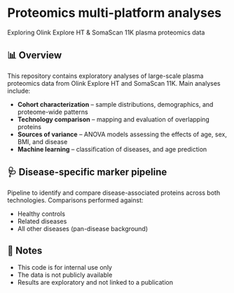 # Proteomics multi-platform analyses

Exploring Olink Explore HT & SomaScan 11K plasma proteomics data

## 📊 Overview

This repository contains exploratory analyses of large-scale plasma proteomics data from Olink Explore HT and SomaScan 11K. Main analyses include:

- **Cohort characterization** – sample distributions, demographics, and proteome-wide patterns
- **Technology comparison** – mapping and evaluation of overlapping proteins
- **Sources of variance** – ANOVA models assessing the effects of age, sex, BMI, and disease
- **Machine learning** – classification of diseases, and age prediction

## 🩺 Disease-specific marker pipeline

Pipeline to identify and compare disease-associated proteins across both technologies. Comparisons performed against:
- Healthy controls
- Related diseases
- All other diseases (pan-disease background)

## 📝 Notes
- This code is for internal use only
- The data is not publicly available
- Results are exploratory and not linked to a publication
